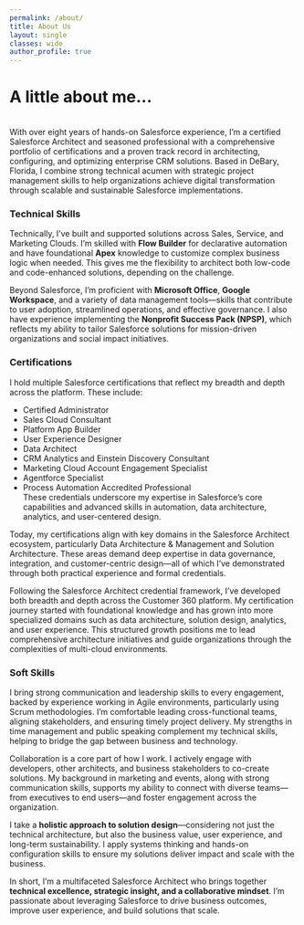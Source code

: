 ```yaml
---
permalink: /about/
title: About Us
layout: single
classes: wide
author_profile: true
---
```

# A little about me...
<br>
With over eight years of hands-on Salesforce experience, I’m a certified Salesforce Architect and seasoned professional with a comprehensive portfolio of certifications and a proven track record in architecting, configuring, and optimizing enterprise CRM solutions. Based in DeBary, Florida, I combine strong technical acumen with strategic project management skills to help organizations achieve digital transformation through scalable and sustainable Salesforce implementations.

### Technical Skills <br>
Technically, I’ve built and supported solutions across Sales, Service, and Marketing Clouds. I’m skilled with <strong>Flow Builder</strong> for declarative automation and have foundational <strong>Apex</strong> knowledge to customize complex business logic when needed. This gives me the flexibility to architect both low-code and code-enhanced solutions, depending on the challenge.

Beyond Salesforce, I’m proficient with <strong>Microsoft Office</strong>, <strong>Google Workspace</strong>, and a variety of data management tools—skills that contribute to user adoption, streamlined operations, and effective governance. I also have experience implementing the <strong>Nonprofit Success Pack (NPSP)</strong>, which reflects my ability to tailor Salesforce solutions for mission-driven organizations and social impact initiatives.

### Certifications <br>
I hold multiple Salesforce certifications that reflect my breadth and depth across the platform. These include:
* Certified Administrator
* Sales Cloud Consultant
* Platform App Builder
* User Experience Designer
* Data Architect
* CRM Analytics and Einstein Discovery Consultant
* Marketing Cloud Account Engagement Specialist
* Agentforce Specialist
* Process Automation Accredited Professional <br>
These credentials underscore my expertise in Salesforce’s core capabilities and advanced skills in automation, data architecture, analytics, and user-centered design.

Today, my certifications align with key domains in the Salesforce Architect ecosystem, particularly Data Architecture & Management and Solution Architecture. These areas demand deep expertise in data governance, integration, and customer-centric design—all of which I’ve demonstrated through both practical experience and formal credentials.

Following the Salesforce Architect credential framework, I’ve developed both breadth and depth across the Customer 360 platform. My certification journey started with foundational knowledge and has grown into more specialized domains such as data architecture, solution design, analytics, and user experience. This structured growth positions me to lead comprehensive architecture initiatives and guide organizations through the complexities of multi-cloud environments.

### Soft Skills <br>
I bring strong communication and leadership skills to every engagement, backed by experience working in Agile environments, particularly using Scrum methodologies. I’m comfortable leading cross-functional teams, aligning stakeholders, and ensuring timely project delivery. My strengths in time management and public speaking complement my technical skills, helping to bridge the gap between business and technology.

Collaboration is a core part of how I work. I actively engage with developers, other architects, and business stakeholders to co-create solutions. My background in marketing and events, along with strong communication skills, supports my ability to connect with diverse teams—from executives to end users—and foster engagement across the organization.

I take a <strong>holistic approach to solution design</strong>—considering not just the technical architecture, but also the business value, user experience, and long-term sustainability. I apply systems thinking and hands-on configuration skills to ensure my solutions deliver impact and scale with the business.

In short, I’m a multifaceted Salesforce Architect who brings together <strong>technical excellence, strategic insight, and a collaborative mindset</strong>. I’m passionate about leveraging Salesforce to drive business outcomes, improve user experience, and build solutions that scale.


<meta name="description" content="Learn about lu Solutions, LLC, an independent Salesforce consultancy dedicated to helping businesses enhance their CRM systems through customized solutions.">

<meta property="og:title" content="About Us | lu Solutions, LLC">
<meta property="og:description" content="Discover how lu Solutions, LLC helps businesses enhance their CRM systems through customized Salesforce solutions.">
<meta property="og:type" content="website">
<meta property="og:url" content="https://www.loveunited.solutions/about">
<meta property="og:image" content="https://www.loveunited.solutions/assets/images/Large-Logo.png">

<meta name="twitter:card" content="summary_large_image">
<meta name="twitter:title" content="About Us | lu Solutions, LLC">
<meta name="twitter:description" content="Discover how lu Solutions, LLC helps businesses enhance their CRM systems through customized Salesforce solutions.">
<meta name="twitter:image" content="https://www.loveunited.solutions/assets/images/Large-Logo.png">
